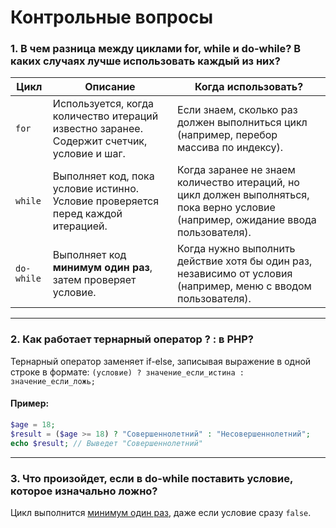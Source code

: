# Контрольные вопросы

### 1. В чем разница между циклами for, while и do-while? В каких случаях лучше использовать каждый из них?

| Цикл      | Описание | Когда использовать? |
|-----------|----------|--------------------|
| `for`     | Используется, когда количество итераций известно заранее. Содержит счетчик, условие и шаг. | Если знаем, сколько раз должен выполниться цикл (например, перебор массива по индексу). |
| `while`   | Выполняет код, пока условие истинно. Условие проверяется перед каждой итерацией. | Когда заранее не знаем количество итераций, но цикл должен выполняться, пока верно условие (например, ожидание ввода пользователя). |
| `do-while` | Выполняет код **минимум один раз**, затем проверяет условие. | Когда нужно выполнить действие хотя бы один раз, независимо от условия (например, меню с вводом пользователя). |

---

### 2. Как работает тернарный оператор ? : в PHP?

Тернарный оператор заменяет if-else, записывая выражение в одной строке в формате:
`(условие) ? значение_если_истина : значение_если_ложь;`

#### Пример:
```php
$age = 18;
$result = ($age >= 18) ? "Совершеннолетний" : "Несовершеннолетний";
echo $result; // Выведет "Совершеннолетний"
```
---

### 3. Что произойдет, если в do-while поставить условие, которое изначально ложно?
Цикл выполнится <u>минимум один раз</u>, даже если условие сразу `false`.